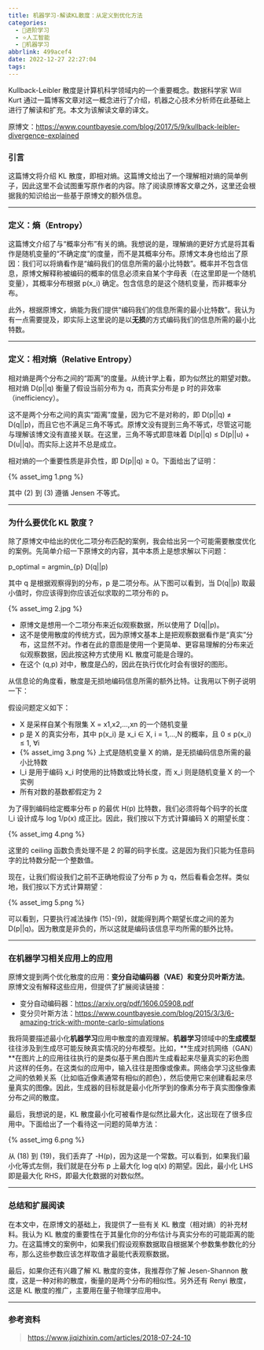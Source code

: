 ```yaml
---
title: 机器学习-解读KL散度：从定义到优化方法
categories:
  - 🌙进阶学习
  - ⭐人工智能
  - 💫机器学习
abbrlink: 499acef4
date: 2022-12-27 22:27:04
tags:
---
```


Kullback-Leibler 散度是计算机科学领域内的一个重要概念。数据科学家 Will Kurt 通过一篇博客文章对这一概念进行了介绍，机器之心技术分析师在此基础上进行了解读和扩充。本文为该解读文章的译文。

原博文：<https://www.countbayesie.com/blog/2017/5/9/kullback-leibler-divergence-explained>

### 引言

这篇博文将介绍 KL 散度，即相对熵。这篇博文给出了一个理解相对熵的简单例子，因此这里不会试图重写原作者的内容。除了阅读原博客文章之外，这里还会根据我的知识给出一些基于原博文的额外信息。

<!--more-->

***

### 定义：熵（Entropy）

这篇博文介绍了与“概率分布”有关的熵。我想说的是，理解熵的更好方式是将其看作是随机变量的“不确定度”的度量，而不是其概率分布。原博文本身也给出了原因：我们可以将熵看作是“编码我们的信息所需的最小比特数”。概率并不包含信息，原博文解释称被编码的概率的信息必须来自某个字母表（在这里即是一个随机变量），其概率分布根据 p(x_i) 确定。包含信息的是这个随机变量，而非概率分布。

此外，根据原博文，熵能为我们提供“编码我们的信息所需的最小比特数”。我认为有一点需要提及，即实际上这里说的是以**无损**的方式编码我们的信息所需的最小比特数。

***

### 定义：相对熵（Relative Entropy）

相对熵是两个分布之间的“距离”的度量。从统计学上看，即为似然比的期望对数。相对熵 D(p||q) 衡量了假设当前分布为 q，而真实分布是 p 时的非效率（inefficiency）。

这不是两个分布之间的真实“距离”度量，因为它不是对称的，即 D(p||q) ≠ D(q||p)，而且它也不满足三角不等式。原博文没有提到三角不等式，尽管这可能与理解该博文没有直接关联。在这里，三角不等式即意味着 D(p||q) ≤ D(p||u) + D(u||q)。而实际上这并不总是成立。

相对熵的一个重要性质是非负性，即 D(p||q) ≥ 0。下面给出了证明：

{% asset_img 1.png %}

其中 (2) 到 (3) 遵循 Jensen 不等式。

***

### 为什么要优化 KL 散度？

除了原博文中给出的优化二项分布匹配的案例，我会给出另一个可能需要散度优化的案例。先简单介绍一下原博文的内容，其中本质上是想求解以下问题：

p_optimal = argmin_{p} D(q||p)

其中 q 是根据观察得到的分布，p 是二项分布。从下图可以看到，当 D(q||p) 取最小值时，你应该得到你应该近似求取的二项分布的 p。

{% asset_img 2.jpg %}

- 原博文是想用一个二项分布来近似观察数据，所以使用了 D(q||p)。
- 这不是使用散度的传统方式，因为原博文基本上是把观察数据看作是“真实”分布，这显然不对。作者在此的意图是使用一个更简单、更容易理解的分布来近似观察数据，因此按这种方式使用 KL 散度可能是合理的。
- 在这个 (q,p) 对中，散度是凸的，因此在执行优化时会有很好的图形。

从信息论的角度看，散度是无损地编码信息所需的额外比特。让我用以下例子说明一下：

假设问题定义如下：
- X 是采样自某个有限集 X = x1,x2,...,xn 的一个随机变量
- p 是 X 的真实分布，其中 p(x_i) 是 x_i ∈ X, i = 1,...,N 的概率，且 0 ≤ p(x_i) ≤ 1, ∀i
- {% asset_img 3.png %} 上式是随机变量 X 的熵，是无损编码信息所需的最小比特数
- l_i 是用于编码 x_i 时使用的比特数或比特长度，而 x_i 则是随机变量 X 的一个实例
- 所有对数的基数都假定为 2

为了得到编码给定概率分布 p 的最优 H(p) 比特数，我们必须将每个码字的长度 l_i 设计成与 log 1/p(x) 成正比。因此，我们按以下方式计算编码 X 的期望长度：

{% asset_img 4.png %}

这里的 ceiling 函数负责处理不是 2 的幂的码字长度。这是因为我们只能为任意码字的比特数分配一个整数值。

现在，让我们假设我们之前不正确地假设了分布 p 为 q，然后看看会怎样。类似地，我们按以下方式计算期望：

{% asset_img 5.png %}

可以看到，只要执行减法操作 (15)-(9)，就能得到两个期望长度之间的差为 D(p||q)。因为散度是非负的，所以这就是编码该信息平均所需的额外比特。

***

### 在机器学习相关应用上的应用

原博文提到两个优化散度的应用：**变分自动编码器（VAE）**和**变分贝叶斯方法**。原博文没有解释这些应用，但提供了扩展阅读链接：

- 变分自动编码器：<https://arxiv.org/pdf/1606.05908.pdf>
- 变分贝叶斯方法：<https://www.countbayesie.com/blog/2015/3/3/6-amazing-trick-with-monte-carlo-simulations>

我将简要描述最小化**机器学习**应用中散度的直观理解。**机器学习**领域中的**生成模型**往往涉及到生成尽可能反映真实情况的分布模型。比如，**生成对抗网络（GAN）**在图片上的应用往往执行的是类似基于黑白图片生成看起来尽量真实的彩色图片这样的任务。在这类似的应用中，输入往往是图像或像素。网络会学习这些像素之间的依赖关系（比如临近像素通常有相似的颜色），然后使用它来创建看起来尽量真实的图像。因此，生成器的目标就是最小化所学到的像素分布于真实图像像素分布之间的散度。

最后，我想说的是，KL 散度最小化可被看作是似然比最大化，这出现在了很多应用中。下面给出了一个看待这一问题的简单方法：

{% asset_img 6.png %}

从 (18) 到 (19)，我们丢弃了 -H(p)，因为这是一个常数。可以看到，如果我们最小化等式左侧，我们就是在分布 p 上最大化 log q(x) 的期望。因此，最小化 LHS 即是最大化 RHS，即最大化数据的对数似然。

***

### 总结和扩展阅读

在本文中，在原博文的基础上，我提供了一些有关 KL 散度（相对熵）的补充材料。我认为 KL 散度的重要性在于其量化你的分布估计与真实分布的可能距离的能力。在这篇博文的案例中，如果我们假设观察数据取自根据某个参数集参数化的分布，那么这些参数应该怎样取值才最能代表观察数据。

最后，如果你还有兴趣了解 KL 散度的变体，我推荐你了解 Jesen-Shannon 散度，这是一种对称的散度，衡量的是两个分布的相似性。另外还有 Renyi 散度，这是 KL 散度的推广，主要用在量子物理学应用中。

***

### 参考资料

> <https://www.jiqizhixin.com/articles/2018-07-24-10>
